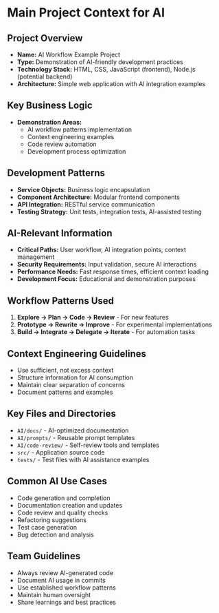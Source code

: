 # Main Project Context for AI

## Project Overview
- **Name:** AI Workflow Example Project
- **Type:** Demonstration of AI-friendly development practices
- **Technology Stack:** HTML, CSS, JavaScript (frontend), Node.js (potential backend)
- **Architecture:** Simple web application with AI integration examples

## Key Business Logic
- **Demonstration Areas:**
  - AI workflow patterns implementation
  - Context engineering examples
  - Code review automation
  - Development process optimization

## Development Patterns
- **Service Objects:** Business logic encapsulation
- **Component Architecture:** Modular frontend components
- **API Integration:** RESTful service communication
- **Testing Strategy:** Unit tests, integration tests, AI-assisted testing

## AI-Relevant Information
- **Critical Paths:** User workflow, AI integration points, context management
- **Security Requirements:** Input validation, secure AI interactions
- **Performance Needs:** Fast response times, efficient context loading
- **Development Focus:** Educational and demonstration purposes

## Workflow Patterns Used
1. **Explore → Plan → Code → Review** - For new features
2. **Prototype → Rewrite → Improve** - For experimental implementations
3. **Build → Integrate → Delegate → Iterate** - For automation tasks

## Context Engineering Guidelines
- Use sufficient, not excess context
- Structure information for AI consumption
- Maintain clear separation of concerns
- Document patterns and examples

## Key Files and Directories
- `AI/docs/` - AI-optimized documentation
- `AI/prompts/` - Reusable prompt templates
- `AI/code-review/` - Self-review tools and templates
- `src/` - Application source code
- `tests/` - Test files with AI assistance examples

## Common AI Use Cases
- Code generation and completion
- Documentation creation and updates
- Code review and quality checks
- Refactoring suggestions
- Test case generation
- Bug detection and analysis

## Team Guidelines
- Always review AI-generated code
- Document AI usage in commits
- Use established workflow patterns
- Maintain human oversight
- Share learnings and best practices
